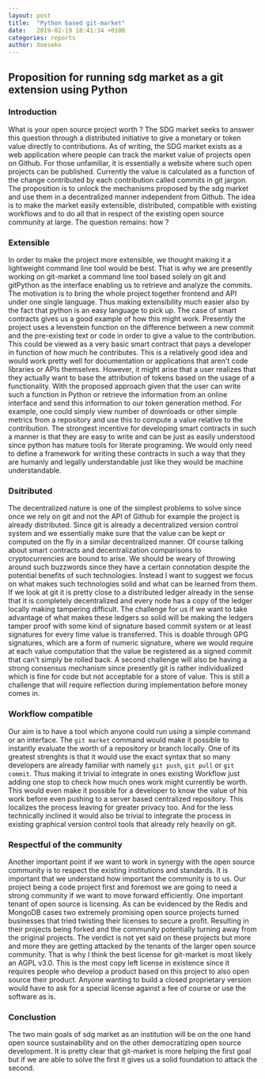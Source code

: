 ```yaml
---
layout: post
title:  "Python based git-market"
date:   2019-02-19 18:41:34 +0100
categories: reports
author: Xoeseko
---
```

## Proposition for running sdg market as a git extension using Python

### Introduction
What is your open source project worth ? The SDG market seeks to answer this question through a distributed initiative to give a monetary or token value directly to contributions. As of writing, the SDG market exists as a web application where people can track the market value of projects open on Github. For those unfamiliar, it is essentially a website where such open projects can be published. Currently the value is calculated as a function of the change contributed by each contribution called commits in git jargon. The proposition is to unlock the mechanisms proposed by the sdg market and use them in a decentralized manner independent from Github. The idea is to make the market easily extensible, distributed, compatible with existing workflows and to do all that in respect of the existing open source community at large. The question remains: how ?

### Extensible
In order to make the project more extensible, we thought making it a lightweight command line tool would be best. That is why we are presently working on git-market a command line tool based solely on git and gitPython as the interface enabling us to retrieve and analyze the commits. The motivation is to bring the whole project together frontend and API under one single language. Thus making extensibility much easier also by the fact that python is an easy language to pick up. The case of smart contracts gives us a good example of how this might work. Presently the project uses a levenstein function on the difference between a new commit and the pre-existing text or code in order to give a value to the contribution. This could be viewed as a very basic smart contract that pays a developer in function of how much he contributes. This is a relatively good idea and would work pretty well for documentation or applications that aren't code libraries or APIs themselves. However, it might arise that a user realizes that they actually want to base the attribution of tokens based on the usage of a functionality. With the proposed approach given that the user can write such a function in Python or retrieve the information from an online interface and send this information to our token generation method. For example, one could simply view number of downloads or other simple metrics from a repository and use this to compute a value relative to the contribution. The strongest incentive for developing smart contracts in such a manner is that they are easy to write and can be just as easily understood since python has mature tools for literate programing. We would only need to define a framework for writing these contracts in such a way that they are humanly and legally understandable just like they would be machine understandable.

### Dsitributed
The decentralized nature is one of the simplest problems to solve since once we rely on git and not the API of Github for example the project is already distributed. Since git is already a decentralized version control system and we essentially make sure that the value can be kept or computed on the fly in a similar decentralized manner. Of course talking about smart contracts and decentralization comparisons to cryptocurrencies are bound to arise. We should be weary of throwing around such buzzwords since they have a certain connotation despite the potential benefits of such technologies. Instead I want to suggest we focus on what makes such technologies solid and what can be learned from them. If we look at git it is pretty close to a distributed ledger already in the sense that it is completely decentralized and every node has a copy of the ledger locally making tampering difficult. The challenge for us if we want to take advantage of what makes these ledgers so solid will be making the ledgers tamper proof with some kind of signature based commit system or at least signatures for every time value is transferred. This is doable through GPG signatures, which are a form of numeric signature, where we would require at each value computation that the value be registered as a signed commit that can't simply be rolled back. A second challenge will also be having a strong consensus mechanism since presently git is rather individualized which is fine for code but not acceptable for a store of value. This is still a challenge that will require reflection during implementation before money comes in.

### Workflow compatible
Our aim is to have a tool which anyone could run using a simple command or an interface. The `git market` command would make it possible to instantly evaluate the worth of a repository or branch locally. One of its greatest strenghts is that it would use the exact syntax that so many developers are already familiar with namely `git push`, `git pull` or `git commit`. Thus making it trivial to integrate in ones existing Workflow just adding one stop to check how much ones work might currently be worth. This would even make it possible for a developer to know the value of his work before even pushing to a server based centralized repository. This localizes the process leaving for greater privacy too. And for the less technically inclined it would also be trivial to integrate the process in existing graphical version control tools that already rely heavily on git.

### Respectful of the community
Another important point if we want to work in synergy with the open source community is to respect the existing institutions and standards. It is important that we understand how important the community is to us. Our project being a code project first and foremost we are going to need a strong community if we want to move forward efficiently. One important tenant of open source is licensing. As can be evidenced by the Redis and MongoDB cases two extremely promising open source projects turned businesses that tried twisting their licenses to secure a profit. Resulting in their projects being forked and the community potentially turning away from the original projects. The verdict is not yet said on these projects but more and more they are getting attacked by the tenants of the larger open source community. That is why I think the best license for git-market is most likely an AGPL v3.0. This is the most copy left license in existence since it requires people who develop a product based on this project to also open source their product. Anyone wanting to build a closed proprietary version would have to ask for a special license against a fee of course or use the software as is.

### Conclustion
The two main goals of sdg market as an institution will be on the one hand open source sustainability and on the other democratizing open source development. It is pretty clear that git-market is more helping the first goal but if we are able to solve the first it gives us a solid foundation to attack the second.
